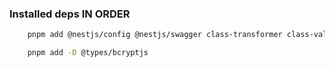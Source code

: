 ### Installed deps **IN ORDER**

```bash
    pnpm add @nestjs/config @nestjs/swagger class-transformer class-validator bcryptjs
```

```bash
    pnpm add -D @types/bcryptjs
```
